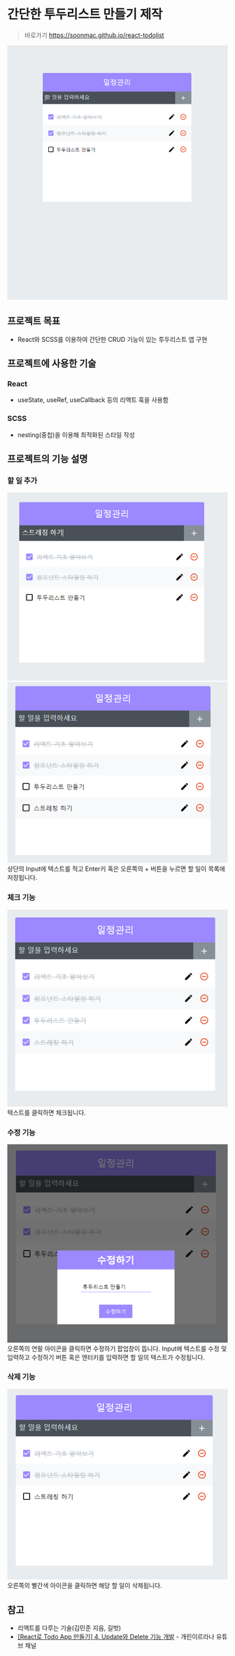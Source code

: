 # 간단한 투두리스트 만들기 제작
>바로가기 https://soonmac.github.io/react-todolist

![메인페이지](./01.PNG)
## 프로젝트 목표
* React와 SCSS를 이용하여 간단한 CRUD 기능이 있는 투두리스트 앱 구현
## 프로젝트에 사용한 기술
### React
* useState, useRef, useCallback 등의 리액트 훅을 사용함
### SCSS
* nesting(중첩)을 이용해 최적화된 스타일 작성

## 프로젝트의 기능 설명
### 할 일 추가
![추가하기1](./03.PNG)
![추가하기2](./04.PNG)
상단의 Input에 텍스트를 적고 Enter키 혹은 오른쪽의 + 버튼을 누르면 할 일이 목록에 저장됩니다. 

### 체크 기능
![체크기능](./05.PNG)
텍스트를 클릭하면 체크됩니다. 

### 수정 기능
![수정하기](./02.PNG)
오른쪽의 연필 아이콘을 클릭하면 수정하기 팝업창이 뜹니다.
Input에 텍스트를 수정 및 입력하고 수정하기 버튼 혹은 엔터키를 입력하면 할 일의 텍스트가 수정됩니다.

### 삭제 기능
![삭제하기](./07.PNG)
오른쪽의 빨간색 아이콘을 클릭하면 해당 할 일이 삭제됩니다.

## 참고
* 리액트를 다루는 기술(김민준 지음, 길벗)
* [[React로 Todo App 만들기] 4. Update와 Delete 기능 개발](https://www.youtube.com/watch?v=51zgTcx3_9w&list=PLyjjOwsFAe8J9tqYqO_y7Fr6FTSncZQZI) - 개린이르라나 유튜브 채널